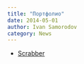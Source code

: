```yaml
---
title: "Портфолио"
date: 2014-05-01
author: Ivan Samorodov
category: News
---
```


- [Scrabber](http://scrabber.net/)
